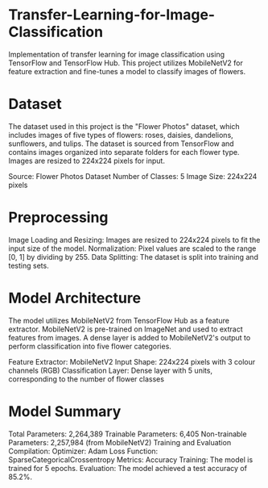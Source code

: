 # Transfer-Learning-for-Image-Classification
Implementation of transfer learning for image classification using TensorFlow and TensorFlow Hub. This project utilizes MobileNetV2 for feature extraction and fine-tunes a model to classify images of flowers.

# Dataset
The dataset used in this project is the "Flower Photos" dataset, which includes images of five types of flowers: roses, daisies, dandelions, sunflowers, and tulips. The dataset is sourced from TensorFlow and contains images organized into separate folders for each flower type. Images are resized to 224x224 pixels for input.

Source: Flower Photos Dataset
Number of Classes: 5
Image Size: 224x224 pixels
# Preprocessing
Image Loading and Resizing: Images are resized to 224x224 pixels to fit the input size of the model.
Normalization: Pixel values are scaled to the range [0, 1] by dividing by 255.
Data Splitting: The dataset is split into training and testing sets.
# Model Architecture
The model utilizes MobileNetV2 from TensorFlow Hub as a feature extractor. MobileNetV2 is pre-trained on ImageNet and used to extract features from images. A dense layer is added to MobileNetV2's output to perform classification into five flower categories.

Feature Extractor: MobileNetV2
Input Shape: 224x224 pixels with 3 colour channels (RGB)
Classification Layer: Dense layer with 5 units, corresponding to the number of flower classes

# Model Summary
Total Parameters: 2,264,389
Trainable Parameters: 6,405
Non-trainable Parameters: 2,257,984 (from MobileNetV2)
Training and Evaluation
Compilation:
Optimizer: Adam
Loss Function: SparseCategoricalCrossentropy
Metrics: Accuracy
Training: The model is trained for 5 epochs.
Evaluation: The model achieved a test accuracy of 85.2%.
